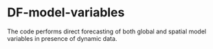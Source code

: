 # DF-model-variables

The code performs direct forecasting of both global and spatial model variables in presence of dynamic data.
